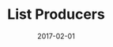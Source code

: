 ---
title: List Producers
linktitle: List Producers
description: List all accounts registered as Block Producer Candidates
date: 2017-02-01
publishdate: 2017-02-01
lastmod: 2017-02-01
categories: [eosc-vote-commands]
keywords: [usage,livereload,command line,flags]
menu:
  docs:
    parent: "eosc-vote-commands"
    identifier: eosc_vote_list-producers
    weight: 40
weight: 40
sections_weight: 40
draft: false
aliases: [/overview/usage/,/extras/livereload/,/doc/usage/,/usage/]
toc: true
auto_content: true
---